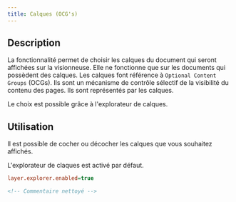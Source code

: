 ```yaml
---
title: Calques (OCG's)
---
```


## Description

La fonctionnalité permet de choisir les calques du document qui seront affichées sur la visionneuse.
Elle ne fonctionne que sur les documents qui possèdent des calques.
Les calques font référence à `Optional Content Groups` (OCGs). Ils sont un mécanisme de contrôle sélectif de la visibilité du contenu des pages. 
Ils sont représentés par les calques. 

Le choix est possible grâce à l'explorateur de calques.

## Utilisation

Il est possible de cocher ou décocher les calques que vous souhaitez affichés.

L'explorateur de claques est activé par défaut. 


```cfg
layer.explorer.enabled=true
```



```xml
<!-- Commentaire nettoyé -->
```

